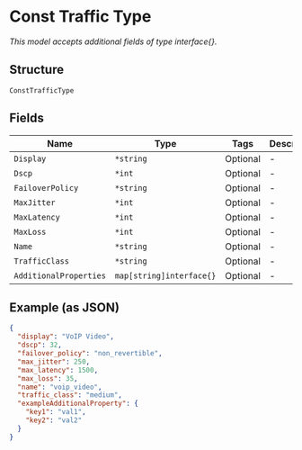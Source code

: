 
# Const Traffic Type

*This model accepts additional fields of type interface{}.*

## Structure

`ConstTrafficType`

## Fields

| Name | Type | Tags | Description |
|  --- | --- | --- | --- |
| `Display` | `*string` | Optional | - |
| `Dscp` | `*int` | Optional | - |
| `FailoverPolicy` | `*string` | Optional | - |
| `MaxJitter` | `*int` | Optional | - |
| `MaxLatency` | `*int` | Optional | - |
| `MaxLoss` | `*int` | Optional | - |
| `Name` | `*string` | Optional | - |
| `TrafficClass` | `*string` | Optional | - |
| `AdditionalProperties` | `map[string]interface{}` | Optional | - |

## Example (as JSON)

```json
{
  "display": "VoIP Video",
  "dscp": 32,
  "failover_policy": "non_revertible",
  "max_jitter": 250,
  "max_latency": 1500,
  "max_loss": 35,
  "name": "voip_video",
  "traffic_class": "medium",
  "exampleAdditionalProperty": {
    "key1": "val1",
    "key2": "val2"
  }
}
```

